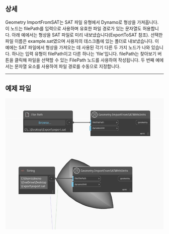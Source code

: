 ## 상세
Geometry ImportFromSAT는 SAT 파일 유형에서 Dynamo로 형상을 가져옵니다. 이 노드는 filePath를 입력으로 사용하며 유효한 파일 경로가 있는 문자열도 허용합니다. 아래 예에서는 형상을 SAT 파일로 미리 내보냈습니다(ExportToSAT 참조). 선택한 파일 이름은 example.sat였으며 사용자의 데스크톱에 있는 폴더로 내보냈습니다. 이 예에는 SAT 파일에서 형상을 가져오는 데 사용된 각기 다른 두 가지 노드가 나와 있습니다. 하나는 입력 유형이 filePath이고 다른 하나는 'file'입니다. filePath는 찾아보기 버튼을 클릭해 파일을 선택할 수 있는 FilePath 노드를 사용하여 작성됩니다. 두 번째 예에서는 문자열 요소를 사용하여 파일 경로를 수동으로 지정합니다.
___
## 예제 파일

![ImportFromSAT (filePath)](./Autodesk.DesignScript.Geometry.Geometry.ImportFromSAT(filePath)_img.jpg)

